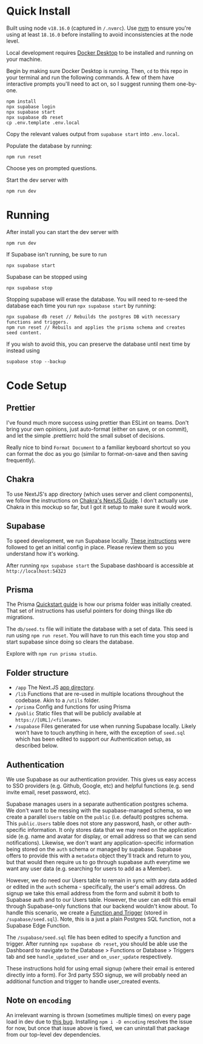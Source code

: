 # Quick Install

Built using node `v18.16.0` (captured in `/.nvmrc`). Use [nvm](https://github.com/nvm-sh/nvm) to ensure you're using at least `18.16.0` before installing to avoid inconsistencies at the node level. 

Local development requires [Docker Desktop](https://www.docker.com/products/docker-desktop/) to be installed and running on your machine.

Begin by making sure Docker Desktop is running. Then, `cd` to this repo in your terminal and run the following commands. A few of them have interactive prompts you'll need to act on, so I suggest running them one-by-one.

```
npm install
npx supabase login
npx supabase start
npx supabase db reset
cp .env.template .env.local
```

Copy the relevant values output from `supabase start` into `.env.local`.

Populate the database by running:

```
npm run reset
```

Choose yes on prompted questions.

Start the dev server with

```
npm run dev
```

# Running

After install you can start the dev server with

```
npm run dev
```

If Supabase isn't running, be sure to run

```
npx supabase start
```

Supabase can be stopped using

```
npx supabase stop
```

Stopping supabase will erase the database. You will need to re-seed the database each time you run `npx supabase start` by running:

```
npx supabase db reset // Rebuilds the postgres DB with necessary functions and triggers.
npm run reset // Rebuils and applies the prisma schema and creates seed content.
```

If you wish to avoid this, you can preserve the database until next time by instead using

```
supabase stop --backup
```

# Code Setup

## Prettier

I've found much more success using prettier than ESLint on teams. Don't bring your own opinions, just auto-format (either on save, or on commit), and let the simple .prettierrc hold the small subset of decisions.

Really nice to bind `Format Document` to a familiar keyboard shortcut so you can format the doc as you go (similar to format-on-save and then saving frequently).

## Chakra

To use NextJS's app directory (which uses server and client components), we follow the instructions on [Chakra's NextJS Guide](https://chakra-ui.com/getting-started/nextjs-guide#app-directory-setup). I don't actually use Chakra in this mockup so far, but I got it setup to make sure it would work.

## Supabase

To speed development, we run Supabase locally. [These instructions](https://supabase.com/docs/guides/getting-started/local-development) were followed to get an initial config in place. Please review them so you understand how it's working.

After running `npx supabase start` the Supabase dashboard is accessible at `http://localhost:54323`

## Prisma

The Prisma [Quickstart guide](https://www.prisma.io/docs/getting-started/quickstart) is how our prisma folder was initially created. That set of instructions has useful pointers for doing things like db migrations.

The `db/seed.ts` file will initiate the database with a set of data. This seed is run using `npm run reset`. You will have to run this each time you stop and start supabase since doing so clears the database.

Explore with `npm run prisma studio`.

## Folder structure
-   `/app` The Next.JS [app directory](https://nextjs.org/docs/app/building-your-application/routing).
-   `/lib` Functions that are re-used in multiple locations throughout the codebase. Akin to a `/utils` folder.
-   `/prisma` Config and functions for using Prisma
-   `/public` Static files that will be publicly available at `https://[URL]/<filename>`.
-   `/supabase` Files generated for use when running Supabase locally. Likely won't have to touch anything in here, with the exception of `seed.sql` which has been edited to support our Authentication setup, as described below.

## Authentication
We use Supabase as our authentication provider. This gives us easy access to SSO providers (e.g. Github, Google, etc) and helpful functions (e.g. send invite email, reset password, etc).

Supabase manages users in a separate authentication postgres schema. We don't want to be messing with the supabase-managed schema, so we create a parallel `Users` table on the `public` (i.e. default) postgres schema. This `public.Users` table does not store any password, hash, or other auth-specific information. It only stores data that we may need on the application side (e.g. name and avatar for display, or email address so that we can send notifications). Likewise, we don't want any application-specific information being stored on the `auth` schema or managed by supabase. Supabase offers to provide this with a `metadata` object they'll track and return to you, but that would then require us to go through supabase auth everytime we want any user data (e.g. searching for users to add as a Member).

However, we do need our Users table to remain in sync with any data added or edited in the `auth` schema - specifically, the user's email address. On signup we take this email address from the form and submit it both to Supabase auth and to our Users table. However, the user can edit this email through Supabase-only functions that our backend wouldn't know about. To handle this scenario, we create a [Function and Trigger](https://supabase.com/docs/guides/database/functions) (stored in `/supabase/seed.sql`). Note, this is a just a plain Postgres SQL function, not a Supabase Edge Function.

The `/supabase/seed.sql` file has been edited to specify a function and trigger. After running `npx supabase db reset`, you should be able use the Dashboard to navigate to the Database > Functions or Database > Triggers tab and see `handle_updated_user` and `on_user_update` respectively.

These instructions hold for using email signup (where their email is entered directly into a form). For 3rd party SSO signup, we will probably need an additional function and trigger to handle user_created events.

## Note on `encoding`
An irrelevant warning is thrown (sometimes multiple times) on every page load in dev due to [this bug](https://github.com/supabase/supabase-js/issues/612). Installing `npm i -D encoding` resolves the issue for now, but once that issue above is fixed, we can uninstall that package from our top-level dev dependencies.